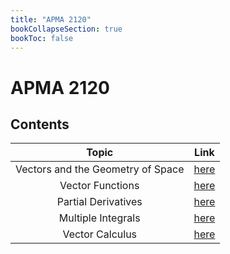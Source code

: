 ```yaml
---
title: "APMA 2120"
bookCollapseSection: true
bookToc: false
---
```


# APMA 2120

## Contents

|Topic|Link|
|:--:|:--:|
|Vectors and the Geometry of Space|[here](/notes/apma2120/vectors-and-the-geometry-of-space)|
|Vector Functions|[here](/notes/apma2120/vector-functions)|
|Partial Derivatives|[here](/notes/apma2120/partial-derivatives)|
|Multiple Integrals|[here](/notes/apma2120/multiple-integrals)|
|Vector Calculus|[here](/notes/apma2120/vector-calculus)|
